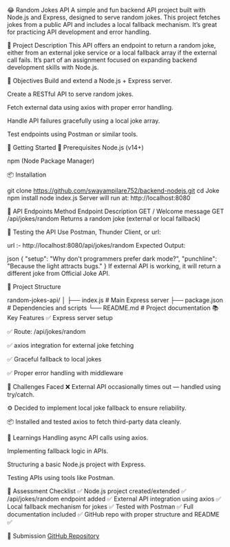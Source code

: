 😂 Random Jokes API
A simple and fun backend API project built with Node.js and Express, designed to serve random jokes. This project fetches jokes from a public API and includes a local fallback mechanism. It’s great for practicing API development and error handling.

📌 Project Description
This API offers an endpoint to return a random joke, either from an external joke service or a local fallback array if the external call fails. It’s part of an assignment focused on expanding backend development skills with Node.js.

🎯 Objectives
Build and extend a Node.js + Express server.

Create a RESTful API to serve random jokes.

Fetch external data using axios with proper error handling.

Handle API failures gracefully using a local joke array.

Test endpoints using Postman or similar tools.

🚀 Getting Started
🔧 Prerequisites
Node.js (v14+)

npm (Node Package Manager)

📦 Installation

git clone https://github.com/swayampilare752/backend-nodejs.git
cd Joke
npm install
node index.js
Server will run at: http://localhost:8080

🔗 API Endpoints
Method	Endpoint	Description
GET	/	Welcome message
GET	/api/jokes/random	Returns a random joke (external or local fallback)

🧪 Testing the API
Use Postman, Thunder Client, or url:

url :- http://localhost:8080/api/jokes/random
Expected Output:

json
{
  "setup": "Why don't programmers prefer dark mode?",
  "punchline": "Because the light attracts bugs."
}
If external API is working, it will return a different joke from Official Joke API.

📁 Project Structure

random-jokes-api/
│
├── index.js            # Main Express server
├── package.json        # Dependencies and scripts
└── README.md           # Project documentation
📚 Key Features
✅ Express server setup

✅ Route: /api/jokes/random

✅ axios integration for external joke fetching

✅ Graceful fallback to local jokes

✅ Proper error handling with middleware

🧠 Challenges Faced
❌ External API occasionally times out — handled using try/catch.

⚙️ Decided to implement local joke fallback to ensure reliability.

📦 Installed and tested axios to fetch third-party data cleanly.

📘 Learnings
Handling async API calls using axios.

Implementing fallback logic in APIs.

Structuring a basic Node.js project with Express.

Testing APIs using tools like Postman.

📌 Assessment Checklist
✅ Node.js project created/extended
✅ /api/jokes/random endpoint added
✅ External API integration using axios
✅ Local fallback mechanism for jokes
✅ Tested with Postman
✅ Full documentation included
✅ GitHub repo with proper structure and README ✅

🔗 Submission
[GitHub Repository](https://github.com/swayampilare752/backend-nodejs/tree/main/Joke)

